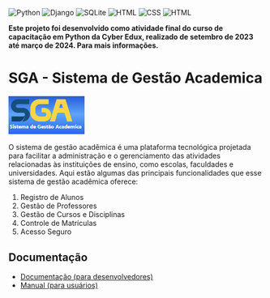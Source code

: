 <!-- Adicione Badges das tecnologias que você usou aqui -->
<!-- Você pode encontrar badges aqui: https://github.com/Ileriayo/markdown-badges?tab=readme-ov-file#markdown-badges -->
![Python](https://img.shields.io/badge/python-3670A0?style=for-the-badge&logo=python&logoColor=ffdd54)
![Django](https://img.shields.io/badge/django-%23092E20.svg?style=for-the-badge&logo=django&logoColor=white)
![SQLite](https://img.shields.io/badge/sqlite-%2307405e.svg?style=for-the-badge&logo=sqlite&logoColor=white)
![HTML](https://img.shields.io/badge/HTML5-E34F26?style=for-the-badge&logo=html5&logoColor=white)
![CSS](https://img.shields.io/badge/CSS3-1572B6?style=for-the-badge&logo=css3&logoColor=white)
![HTML](https://img.shields.io/badge/Tailwind_CSS-38B2AC?style=for-the-badge&logo=tailwind-css&logoColor=white)

**Este projeto foi desenvolvido como atividade final do curso de capacitação em Python da Cyber Edux, realizado de setembro de 2023 até março de 2024. Para mais informações.**

# SGA - Sistema de Gestão Academica

<!-- Substitua a seguinte imagem por uma logo do seu projeto -->
<img src="img/img1.PNG" width="150px">

<!-- Substitua o seguinte parágrafo por um resumo do seu projeto: -->
O sistema de gestão acadêmica é uma plataforma tecnológica projetada para facilitar a administração e o gerenciamento das atividades relacionadas às instituições de ensino, como escolas, faculdades e universidades. Aqui estão algumas das principais funcionalidades que esse sistema de gestão acadêmica oferece:
<ol>
  <li>Registro de Alunos</li>
  <li>Gestão de Professores</li>
  <li>Gestão de Cursos e Disciplinas</li>
  <li>Controle de Matrículas</li>
  <li>Acesso Seguro</li>
</ol>

## Documentação

* [Documentação (para desenvolvedores)](DOCUMENTACAO.md)
* [Manual (para usuários)](MANUAL.md)

